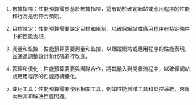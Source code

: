 

1. 數據指標：性能預算需要基於數據指標，這有助於確定網站或應用程序的性能和行為是否符合預期。

2. 目標設定：性能預算需要設定目標和限制，以確保網站或應用程序在特定條件下的性能表現。

3. 測量和監控：性能預算需要測量和監控，以跟蹤網站或應用程序的性能表現，並通過調整設計和代碼進行改進。

4. 管理和優化：性能預算需要與團隊合作，將其融入到開發流程中，以確保網站或應用程序的性能持續優化。

5. 使用工具：性能預算需要使用相關工具，例如性能測試工具和監控系統，來幫助檢測和解決性能問題。